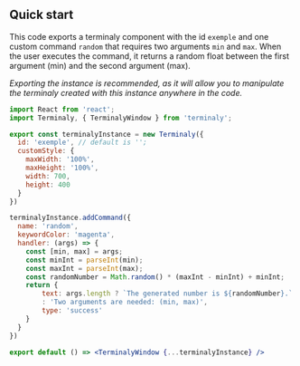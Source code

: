 ## Quick start

This code exports a terminaly component with the id ``exemple`` and one custom command ``random`` that requires two arguments ``min`` and ``max``.
When the user executes the command, it returns a random float between the first argument (min) and the second argument (max).

*Exporting the instance is recommended, as it will allow you to manipulate the terminaly created with this instance anywhere in the code.*

```jsx
import React from 'react';
import Terminaly, { TerminalyWindow } from 'terminaly';

export const terminalyInstance = new Terminaly({
  id: 'exemple', // default is '';
  customStyle: {
    maxWidth: '100%',
    maxHeight: '100%',
    width: 700,
    height: 400
  }
})

terminalyInstance.addCommand({
  name: 'random',
  keywordColor: 'magenta',
  handler: (args) => {
    const [min, max] = args;
    const minInt = parseInt(min);
    const maxInt = parseInt(max);
    const randomNumber = Math.random() * (maxInt - minInt) + minInt;
    return {
        text: args.length ? `The generated number is ${randomNumber}.`
        : 'Two arguments are needed: (min, max)',
        type: 'success'
    }
  }
})

export default () => <TerminalyWindow {...terminalyInstance} />
```
